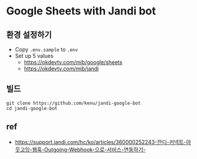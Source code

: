 # Google Sheets with Jandi bot

## 환경 설정하기
* Copy `.env.sample` to `.env`
* Set up 5 values
  * https://okdevtv.com/mib/google/sheets
  * https://okdevtv.com/mib/jandi

## 빌드
```
git clone https://github.com/kenu/jandi-google-bot
cd jandi-google-bot
```

## ref
* https://support.jandi.com/hc/ko/articles/360000252243-잔디-커넥트-아웃고잉-웹훅-Outgoing-Webhook-으로-서비스-연동하기-
